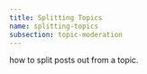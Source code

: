 ```yaml
---
title: Splitting Topics
name: splitting-topics
subsection: topic-moderation
---
```


how to split posts out from a topic.